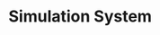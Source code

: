 # Simulation System
<!--
TODO:
- [ ] Non-visual Event : Presentation system
      Anything that doesn't need to be done before the engine presents the frame on the screen
-->

